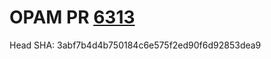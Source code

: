 # OPAM PR [6313](https://github.com/ocaml/opam-repository/pull/6313)

Head SHA: 3abf7b4d4b750184c6e575f2ed90f6d92853dea9


